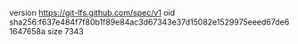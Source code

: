 version https://git-lfs.github.com/spec/v1
oid sha256:f637e484f7f80b1f89e84ac3d67343e37d15082e1529975eeed67de61647658a
size 7343
